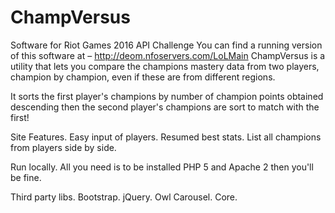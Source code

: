 # ChampVersus
Software for Riot Games 2016 API Challenge
You can find a running version of this software at – http://deom.nfoservers.com/LoLMain
ChampVersus is a utility that lets you compare the champions mastery data from two players, champion by champion, even if these are from different regions.

It sorts the first player's champions by number of champion points obtained descending then the second  player's champions are sort to match with the first!

Site Features.
  Easy input of players.
  Resumed best stats.
  List all champions from players side by side.


Run locally.
All you need is to be installed PHP 5 and Apache 2 then you'll be fine.

Third party libs.
  Bootstrap.
  jQuery. 
  Owl Carousel.
  Core.
